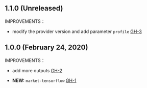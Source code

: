 ## 1.1.0 (Unreleased)

IMPROVEMENTS：

- modify the provider version and add parameter `profile` [GH-3]( https://github.com/terraform-alicloud-modules/terraform-alicloud-market-tensorflow/pull/3)

## 1.0.0 (February 24, 2020)

IMPROVEMENTS：

- add more outputs [GH-2]( https://github.com/terraform-alicloud-modules/terraform-alicloud-market-tensorflow/pull/2)

- **NEW:** `market-tensorflow` [GH-1]( https://github.com/terraform-alicloud-modules/terraform-alicloud-market-tensorflow/pull/1)

